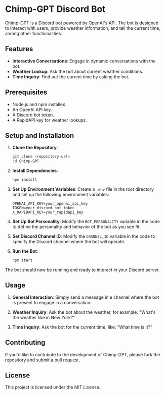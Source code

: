 
# Chimp-GPT Discord Bot

Chimp-GPT is a Discord bot powered by OpenAI's API. The bot is designed to interact with users, provide weather information, and tell the current time, among other functionalities.

## Features

- **Interactive Conversations**: Engage in dynamic conversations with the bot.
- **Weather Lookup**: Ask the bot about current weather conditions.
- **Time Inquiry**: Find out the current time by asking the bot.

## Prerequisites

- Node.js and npm installed.
- An OpenAI API key.
- A Discord bot token.
- A RapidAPI key for weather lookups.

## Setup and Installation

1. **Clone the Repository**:
    ```bash
    git clone <repository-url>
    cd Chimp-GPT
    ```

2. **Install Dependencies**:
    ```bash
    npm install
    ```

3. **Set Up Environment Variables**:
   Create a `.env` file in the root directory and set up the following environment variables:
    ```
    OPENAI_API_KEY=your_openai_api_key
    TOKEN=your_discord_bot_token
    X_RAPIDAPI_KEY=your_rapidapi_key
    ```
   
4. **Set Up Bot Personality**:
   Modify the `BOT_PERSONALITY` variable in the code to define the personality and behavior of the bot as you see fit.

5. **Set Discord Channel ID**:
   Modify the `CHANNEL_ID` variable in the code to specify the Discord channel where the bot will operate.

6. **Run the Bot**:
    ```bash
    npm start
    ```

The bot should now be running and ready to interact in your Discord server.

## Usage

1. **General Interaction**:
    Simply send a message in a channel where the bot is present to engage in a conversation.

2. **Weather Inquiry**:
    Ask the bot about the weather, for example: "What's the weather like in New York?"

3. **Time Inquiry**:
    Ask the bot for the current time, like: "What time is it?"

## Contributing

If you'd like to contribute to the development of Chimp-GPT, please fork the repository and submit a pull request.

## License

This project is licensed under the MIT License.

